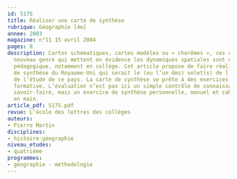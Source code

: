 ```yaml
---
id: 5175
title: Réaliser une carte de synthèse
rubrique: Géographie [4e]
annee: 2003
magazine: n°11 15 avril 2004
pages: 8
description: Cartes schématiques, cartes modèles ou « chorêmes », ces cartes d’un
  nouveau genre qui mettent en évidence les dynamiques spatiales sont d’un grand intérêt
  pédagogique, notamment en collège. Cet article propose de faire réaliser une carte
  de synthèse du Royaume-Uni qui serait le (ou l’un des) volet(s) de l’évaluation
  de l’étude de ce pays. La carte de synthèse se prête à des exercices d’évaluation
  formative. L’évaluation n’est pas ici un simple contrôle de connaissances ou de
  savoir-faire, mais un exercice de synthèse personnelle, manuel et cahier de cours
  en main.
article_pdf: 5175.pdf
revue: L’école des lettres des collèges
auteurs:
- Pierre Martin
disciplines:
- histoire-géographie
niveau_etudes:
- quatrième
programmes:
- géographie - méthodologie
---
```

